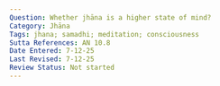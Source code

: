 ```yaml
---
Question: Whether jhāna is a higher state of mind?
Category: Jhāna
Tags: jhana; samadhi; meditation; consciousness
Sutta References: AN 10.8
Date Entered: 7-12-25
Last Revised: 7-12-25
Review Status: Not started
---
```

